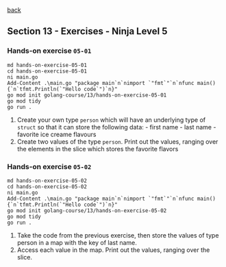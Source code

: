 [back](../LOCAL_NOTES.md)

## Section 13 - Exercises - Ninja Level 5
### Hands-on exercise `05-01`
```
md hands-on-exercise-05-01
cd hands-on-exercise-05-01
ni main.go
Add-Content .\main.go "package main`n`nimport `"fmt`"`n`nfunc main() {`n`tfmt.Println(`"Hello code`")`n}"
go mod init golang-course/13/hands-on-exercise-05-01
go mod tidy
go run .
```
  1. Create your own type `person` which will have an underlying type of `struct` so that it can store the following data:
    - first name
    - last name
    - favorite ice creame flavours
  1. Create two values of the type `person`. Print out the values, ranging over the elements in the slice which stores the favorite flavors
### Hands-on exercise `05-02`
```
md hands-on-exercise-05-02
cd hands-on-exercise-05-02
ni main.go
Add-Content .\main.go "package main`n`nimport `"fmt`"`n`nfunc main() {`n`tfmt.Println(`"Hello code`")`n}"
go mod init golang-course/13/hands-on-exercise-05-02
go mod tidy
go run .
```
  1. Take the code from the previous exercise, then store the values of type person in a map with the key of last name.
  1. Access each value in the map. Print out the values, ranging over the slice.
